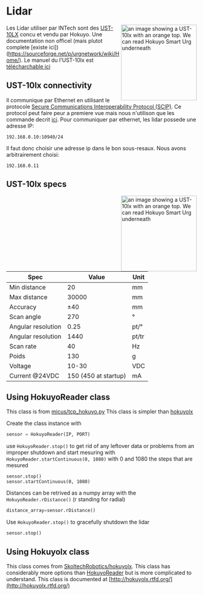 # Lidar

<img src="../img/UST-10lx.jpg" alt="an image showing a UST-10lx with an orange top. We can read Hokuyo Smart Urg underneath" title="A UST-10lx Lidar" width="200" align="right"/>


Les Lidar utiliser par INTech sont des [UST-10LX](https://www.hokuyo-aut.jp/search/single.php?serial=167) concu et vendu par Hokuyo.<!-- Ce sont des lidar haut performance. --> Une documentation non officel (mais plutot complete [existe ici])(https://sourceforge.net/p/urgnetwork/wiki/Home/). Le manuel
du l'UST-10lx est [télécharchable ici](./Instruction_manual_UST-10LX_MRS0020D_en_1513910662-1.pdf)

## UST-10lx connectivity


Il communique par Ethernet en utilisant le protocole [Secure Communications Interoperability Protocol (SCIP)](https://en.wikipedia.org/wiki/Secure_Communications_Interoperability_Protocol). Ce protocol peut faire peur a premiere vue mais nous n'utilison que les commande decrit [ici](https://sourceforge.net/p/urgnetwork/wiki/scip_en/). Pour communiquer par ethernet, les lidar possede une adresse IP: 

```
192.168.0.10:10940/24
```

Il faut donc choisir une adresse ip dans le bon sous-resaux. Nous avons arbitrairement choisi:

```
192.168.0.11
```

## UST-10lx specs

<img src="../img/UST-10LX_Scan_pattern.png" alt="an image showing a UST-10lx with an orange top. We can read Hokuyo Smart Urg underneath" title="A UST-10lx Lidar" width="200" align="right"/>


| Spec                | Value                | Unit |
|---------------------|----------------------|------|
| Min distance        | 20                   | mm   |
| Max distance        | 30000                | mm   |
| Accuracy            | ±40                  | mm   |
| Scan angle          | 270                  | °    |
| Angular resolution  | 0.25                 | pt/° |
| Angular resolution  | 1440                 | pt/tr|
| Scan rate           | 40                   | Hz   |
| Poids               | 130                  | g    |
| Voltage             | 10-30                | VDC  |
| Current @24VDC      | 150 (450 at startup) | mA   |


## Using HokuyoReader class

This class is from [micus/tcp_hokuyo.py](https://gist.github.com/micus/43d98cc1763da34da879e9b0d0db790f)
This class is simpler than [hokuyolx](#using-hokuyolx-class)

Create the class instance with
``` python
sensor = HokuyoReader(IP, PORT) 
```

use `HokuyoReader.stop()` to get rid of any leftover data or problems from an improper shutdown and start mesuring with `HokuyoReader.startContinuous(0, 1080)` with 0 and 1080 the steps that are mesured

```pyhton
sensor.stop()
sensor.startContinuous(0, 1080)
```

Distances can be retrived as a numpy array with the `HokuyoReader.rDistance()` (r standing for radial)

```python
distance_array=sensor.rDistance()
```

Use `HokuyoReader.stop()` to gracefully shutdown the lidar

```pyhton
sensor.stop()

```

## Using Hokuyolx class 

This class comes from [SkoltechRobotics/hokuyolx](https://github.com/SkoltechRobotics/hokuyolx). 
This class has considerably more options than [HokuyoReader](#using-hokuyoreader-class) but is more complicated to understand. This class is documented at [http://hokuyolx.rtfd.org/](http://hokuyolx.rtfd.org/)
